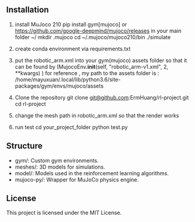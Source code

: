 ## Installation
1. install MuJoco 210
        pip install gym[mujoco]
   or
        https://github.com/google-deepmind/mujoco/releases
   in your main folder ~/
        mkdir .mujoco
        cd ~/.mujoco/mujoco210/bin
        ./simulate

2. create conda environment via requirements.txt

3. put the robotic_arm.xml  into your gym(mujoco) assets folder so that it can be found by (MujocoEnv.__init__(self, "robotic_arm-v1.xml", 2, **kwargs) )
     for reference , my path to the assets folder is :  /home/mayuxuan/.local/lib/python3.6/site-packages/gym/envs/mujoco/assets
4. Clone the repository
   git clone git@github.com:ErmHuang/rl-project.git
   cd rl-project
5. change the mesh path in robotic_arm.xml so that the render works
6. run test
   cd your_project_folder
   python test.py

       

## Structure
- gym/: Custom gym environments.
- meshes/: 3D models for simulations.
- model/: Models used in the reinforcement learning algorithms.
- mujoco-py/: Wrapper for MuJoCo physics engine.

## License
This project is licensed under the MIT License.


